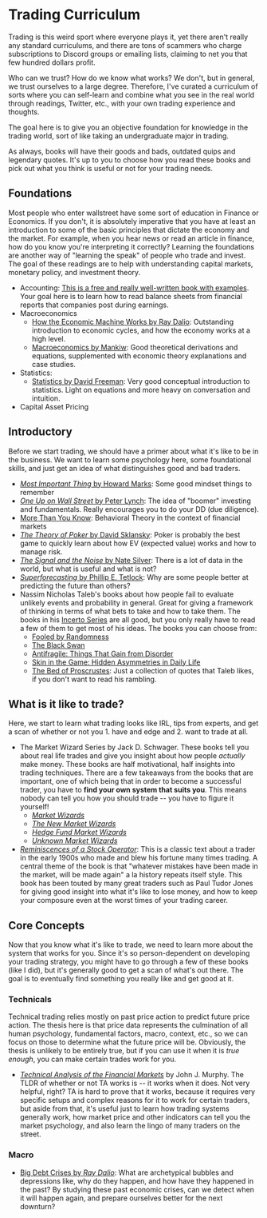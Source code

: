 # Trading Curriculum

Trading is this weird sport where everyone plays it, yet there aren't really any standard curriculums, and there are tons of scammers who charge subscriptions to Discord groups or emailing lists, claiming to net you that few hundred dollars profit.

Who can we trust? How do we know what works? We don't, but in general, we trust ourselves to a large degree. Therefore, I've curated a curriculum of sorts where you can self-learn and combine what you see in the real world through readings, Twitter, etc., with your own trading experience and thoughts.

The goal here is to give you an objective foundation for knowledge in the trading world, sort of like taking an undergraduate major in trading.

As always, books will have their goods and bads, outdated quips and legendary quotes. It's up to you to choose how you read these books and pick out what you think is useful or not for your trading needs.

## Foundations

Most people who enter wallstreet have some sort of education in Finance or Economics. If you don't, it is absolutely imperative that you have at least an introduction to some of the basic principles that dictate the economy and the market. For example, when you hear news or read an article in finance, how do you know you're interpreting it correctly? Learning the foundations are another way of "learning the speak" of people who trade and invest. The goal of these readings are to help with understanding capital markets, monetary policy, and investment theory.

- Accounting: [This is a free and really well-written book with examples](https://lyryx.com/introduction-financial-accounting/). Your goal here is to learn how to read balance sheets from financial reports that companies post during earnings.
- Macroeconomics
    - [How the Economic Machine Works by Ray Dalio](https://www.youtube.com/watch?v=PHe0bXAIuk0): Outstanding introduction to economic cycles, and how the economy works at a high level.
    - [Macroeconomics by Mankiw](https://amzn.to/3OoeyWP): Good theoretical derivations and equations, supplemented with economic theory explanations and case studies.
- Statistics:
    - [Statistics by David Freeman](https://amzn.to/3OsiK7S): Very good conceptual introduction to statistics. Light on equations and more heavy on conversation and intuition.
- Capital Asset Pricing

## Introductory

Before we start trading, we should have a primer about what it's like to be in the business. We want to learn some psychology here, some foundational skills, and just get an idea of what distinguishes good and bad traders.

- [_Most Important Thing_ by Howard Marks](https://amzn.to/39Fa4wi): Some good mindset things to remember
- [_One Up on Wall Street_ by Peter Lynch](https://amzn.to/3OnUuUu): The idea of "boomer" investing and fundamentals. Really encourages you to do your DD (due diligence).
- [More Than You Know](https://amzn.to/3xx1NSQ): Behavioral Theory in the context of financial markets
- [_The Theory of Poker_ by David Sklansky](https://amzn.to/3tNjhcD): Poker is probably the best game to quickly learn about how EV (expected value) works and how to manage risk.
- [_The Signal and the Noise_ by Nate Silver](https://amzn.to/3bdWxw8): There is a lot of data in the world, but what is useful and what is not?
- [_Superforecasting_ by Phillip E. Tetlock](https://amzn.to/3OaECFa): Why are some people better at predicting the future than others?
- Nassim Nicholas Taleb's books about how people fail to evaluate unlikely events and probability in general. Great for giving a framework of thinking in terms of what bets to take and how to take them. The books in his [Incerto Series](https://amzn.to/3HJ7Msz) are all good, but you only really have to read a few of them to get most of his ideas. The books you can choose from:
  - [Fooled by Randomness](https://amzn.to/3y4eOEZ)
  - [The Black Swan](https://amzn.to/3HzASdY)
  - [Antifragile: Things That Gain from Disorder](https://amzn.to/3Qr9Fy9)
  - [Skin in the Game: Hidden Asymmetries in Daily Life](https://amzn.to/3QA0uLV)
  - [The Bed of Proscrustes](https://amzn.to/3tMujiB): Just a collection of quotes that Taleb likes, if you don't want to read his rambling. 

## What is it like to trade?

Here, we start to learn what trading looks like IRL, tips from experts, and get a scan of whether or not you 1. have and edge and 2. want to trade at all.

- The Market Wizard Series by Jack D. Schwager. These books tell you about real life trades and give you insight about how people _actually_ make money. These books are half motivational, half insights into trading techniques. There are a few takeaways from the books that are important, one of which being that in order to become a successful trader, you have to **find your own system that suits you**. This means nobody can tell you how you should trade -- you have to figure it yourself!
  - [_Market Wizards_](https://amzn.to/3y4K7zC) 
  - [_The New Market Wizards_](https://amzn.to/3tLwRgG)
  - [_Hedge Fund Market Wizards_](https://amzn.to/3ydYe5X)
  - [_Unknown Market Wizards_](https://amzn.to/3y4Faqu)
- [_Reminiscences of a Stock Operator_](https://amzn.to/3bfKHle): This is a classic text about a trader in the early 1900s who made and blew his fortune many times trading. A central theme of the book is that "whatever mistakes have been made in the market, will be made again" a la history repeats itself style. This book has been touted by many great traders such as Paul Tudor Jones for giving good insight into what it's like to lose money, and how to keep your composure even at the worst times of your trading career. 

## Core Concepts

Now that you know what it's like to trade, we need to learn more about the system that works for you. Since it's so person-dependent on developing your trading strategy, you might have to go through a few of these books (like I did), but it's generally good to get a scan of what's out there. The goal is to eventually find something you really like and get good at it.

### Technicals

Technical trading relies mostly on past price action to predict future price action. The thesis here is that price data represents the culmination of all human psychology, fundamental factors, macro, context, etc., so we can focus on those to determine what the future price will be. Obviously, the thesis is unlikely to be entirely true, but if you can use it when it is _true enough_, you can make certain trades work for you.

- [_Technical Analysis of the Financial Markets_](https://amzn.to/3zKYYQT) by John J. Murphy. The TLDR of whether or not TA works is -- it works when it does. Not very helpful, right? TA is hard to prove that it works, because it requires very specific setups and complex reasons for it to work for certain traders, but aside from that, it's useful just to learn how trading systems generally work, how market price and other indicators can tell you the market psychology, and also learn the lingo of many traders on the street.

### Macro

- [Big Debt Crises by _Ray Dalio_](https://amzn.to/3ydYge5): What are archetypical bubbles and depressions like, why do they happen, and how have they happened in the past? By studying these past economic crises, can we detect when it will happen again, and prepare ourselves better for the next downturn?
